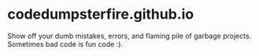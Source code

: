 # codedumpsterfire.github.io
Show off your dumb mistakes, errors, and flaming pile of garbage projects. Sometimes bad code is fun code :).
